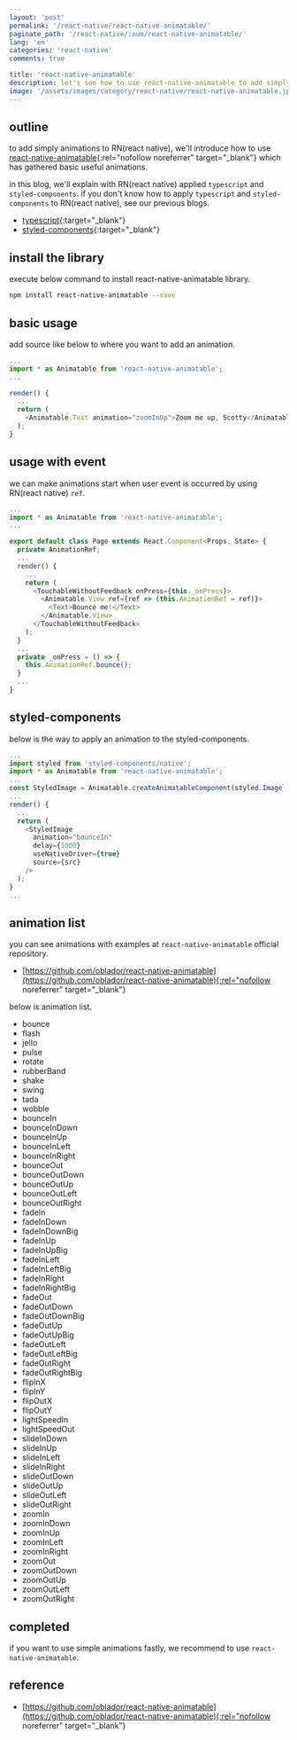 ```yaml
---
layout: 'post'
permalink: '/react-native/react-native-animatable/'
paginate_path: '/react-native/:num/react-native-animatable/'
lang: 'en'
categories: 'react-native'
comments: true

title: 'react-native-animatable'
description: let's see how to use react-native-animatable to add simply animations to RN(react native).
image: '/assets/images/category/react-native/react-native-animatable.jpg'
---
```



## outline
to add simply animations to RN(react native), we'll introduce how to use [react-native-animatable](https://github.com/oblador/react-native-animatable){:rel="nofollow noreferrer" target="_blank"} which has gathered basic useful animations.

in this blog, we'll explain with RN(react native) applied ```typescript``` and ```styled-components```. if you don't know how to apply ```typescript``` and ```styled-components``` to RN(react native), see our previous blogs.

- [typescript]({{site.url}}/{{page.categories}}/typescript/){:target="_blank"}
- [styled-components]({{site.url}}/{{page.categories}}/styled-components/){:target="_blank"}

## install the library
execute below command to install react-native-animatable library.

```bash
npm install react-native-animatable --save
```

## basic usage
add source like below to where you want to add an animation.

```js
...
import * as Animatable from 'react-native-animatable';
...

render() {
  ...
  return (
    <Animatable.Text animation="zoomInUp">Zoom me up, Scotty</Animatable.Text>
  );
}
```

## usage with event
we can make animations start when user event is occurred by using RN(react native) ```ref```.

```js
...
import * as Animatable from 'react-native-animatable';
...

export default class Page extends React.Component<Props, State> {
  private AnimationRef;
  ...
  render() {
    ...
    return (
      <TouchableWithoutFeedback onPress={this._onPress}>
        <Animatable.View ref={ref => (this.AnimationRef = ref)}>
          <Text>Bounce me!</Text>
        </Animatable.View>
      </TouchableWithoutFeedback>
    );
  }
  ...
  private _onPress = () => {
    this.AnimationRef.bounce();
  }
  ...
}
```

## styled-components
below is the way to apply an animation to the styled-components.

```js
...
import styled from 'styled-components/native';
import * as Animatable from 'react-native-animatable';
...
const StyledImage = Animatable.createAnimatableComponent(styled.Image``);
...
render() {
  ...
  return (
    <StyledImage
      animation="bounceIn"
      delay={1000}
      useNativeDriver={true}
      source={src}
    />
  );
}
...
```

## animation list
you can see animations with examples at ```react-native-animatable``` official repository.

- [https://github.com/oblador/react-native-animatable](https://github.com/oblador/react-native-animatable){:rel="nofollow noreferrer" target="_blank"}

below is animation list.

- bounce
- flash
- jello
- pulse
- rotate
- rubberBand
- shake
- swing
- tada
- wobble
- bounceIn
- bounceInDown
- bounceInUp
- bounceInLeft
- bounceInRight
- bounceOut
- bounceOutDown
- bounceOutUp
- bounceOutLeft
- bounceOutRight
- fadeIn
- fadeInDown
- fadeInDownBig
- fadeInUp
- fadeInUpBig
- fadeInLeft
- fadeInLeftBig
- fadeInRight
- fadeInRightBig
- fadeOut
- fadeOutDown
- fadeOutDownBig
- fadeOutUp
- fadeOutUpBig
- fadeOutLeft
- fadeOutLeftBig
- fadeOutRight
- fadeOutRightBig
- flipInX
- flipInY
- flipOutX
- flipOutY
- lightSpeedIn
- lightSpeedOut
- slideInDown
- slideInUp
- slideInLeft
- slideInRight
- slideOutDown
- slideOutUp
- slideOutLeft
- slideOutRight
- zoomIn
- zoomInDown
- zoomInUp
- zoomInLeft
- zoomInRight
- zoomOut
- zoomOutDown
- zoomOutUp
- zoomOutLeft
- zoomOutRight

## completed
if you want to use simple animations fastly, we recommend to use ```react-native-animatable```.

## reference
- [https://github.com/oblador/react-native-animatable](https://github.com/oblador/react-native-animatable){:rel="nofollow noreferrer" target="_blank"}